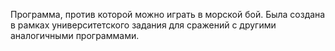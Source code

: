 Программа, против которой можно играть в морской бой. Была создана в рамках университетского задания для сражений с другими аналогичными программами.
